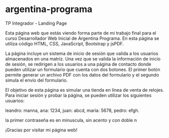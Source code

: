 # argentina-programa
TP Integrador - Landing Page

Esta página web que estás viendo forma parte de mi trabajo final para el curso Desarrollador Web Inicial de Argentina Programa. En esta página se utiliza código HTML, CSS, JavaScript, Bootstrap y jsPDF.

La página incluye un sistema de inicio de sesión que valida a los usuarios almacenados en una matriz. Una vez que se valida la información de inicio de sesión, se redirigen a los usuarios a una página de contacto donde pueden utilizar un formulario que cuenta con dos botones. El primer botón permite generar un archivo PDF con los datos del formulario y el segundo simula el envío del formulario.

El objetivo de esta página es simular una tienda en línea de venta de relojes. Para iniciar sesión y probar la página, se pueden utilizar los siguientes usuarios:

leandro: manna, 
ana: 1234, 
juan: abcd, 
maría: 5678, 
pedro: efgh.

la primer contraseña es en minuscula, sin acento y con doble n


¡Gracias por visitar mi página web!
